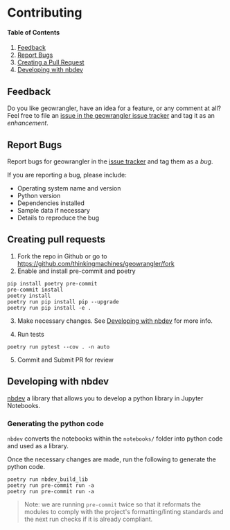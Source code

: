 # Contributing

#### Table of Contents

1. [Feedback](#feature-requests-or-feedback)
2. [Report Bugs](#report-bugs)
3. [Creating a Pull Request](#creating-a-pull-request)
4. [Developing with nbdev](#developing-with-nbdev)

## Feedback

Do you like geowrangler, have an idea for a feature, or any comment at all? Feel free to file an [issue in the geowrangler issue tracker](https://github.com/thinkingmachines/geowrangler/issues) and tag it as an _enhancement_. 

## Report Bugs

Report bugs for geowrangler in the [issue tracker](https://github.com/thinkingmachines/geowrangler/issues) and tag them as a _bug_.

If you are reporting a bug, please include:

- Operating system name and version
- Python version
- Dependencies installed
- Sample data if necessary
- Details to reproduce the bug

## Creating pull requests

1. Fork the repo in Github or go to https://github.com/thinkingmachines/geowrangler/fork
2. Enable and install pre-commit and poetry

```
pip install poetry pre-commit
pre-commit install
poetry install
poetry run pip install pip --upgrade
poetry run pip install -e .
```

3. Make necessary changes. See [Developing with nbdev](#developing-with-nbdev) for more info.

4. Run tests

```
poetry run pytest --cov . -n auto
```

5. Commit and Submit PR for review

## Developing with nbdev

[nbdev](https://nbdev.fast.ai) a library that allows you to develop a python library in Jupyter Notebooks.


### Generating the python code

`nbdev` converts the notebooks within the `notebooks/` folder into python code and used as a library.

Once the necessary changes are made, run the following to generate the python code.

```
poetry run nbdev_build_lib
poetry run pre-commit run -a
poetry run pre-commit run -a
```
> Note: we are running `pre-commit` twice so that it reformats the modules to comply with the project's formatting/linting standards and the next run checks if it is already compliant. 


